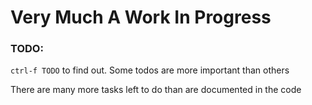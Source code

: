 # Very Much A Work In Progress

### TODO:
`ctrl-f TODO` to find out. Some todos are more important than others 

There are many more tasks left to do than are documented in the code